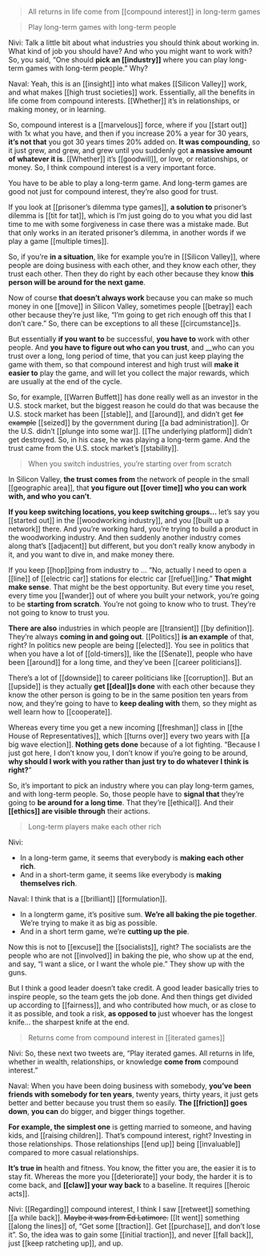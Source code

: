 > All returns in life come from [[compound interest]] in long-term games

> Play long-term games with long-term people

Nivi: 
Talk a little bit about what industries you should think about working in. 
What kind of job you should have? 
And who you might want to work with? 
So, you said, “One should __pick an [[industry]]__ where you can play long-term games with long-term people.”
Why?

Naval: Yeah, this is an [[insight]] into what makes [[Silicon Valley]] work, and what makes [[high trust societies]] work. 
Essentially, all the benefits in life come from compound interests. [[Whether]] it’s in relationships, or making money, or in learning.

So, compound interest is a [[marvelous]] force, where if you [[start out]] with 1x what you have, and then if you increase 20% a year for 30 years, 
__it’s not that__ you got 30 years times 20% added on. 
__It was compounding__, so it just grew, and grew, and grew until you suddenly got __a massive amount of whatever it is__. 
[[Whether]] it’s [[goodwill]], or love, or relationships, or money. So, I think compound interest is a very important force.

You have to be able to play a long-term game. And long-term games are good not just for compound interest, they’re also good for trust. 

If you look at [[prisoner’s dilemma type games]], __a solution to__ prisoner’s dilemma is [[tit for tat]], which is 
I’m just going do to you what you did last time to me with some forgiveness in case there was a mistake made. But that only works in an iterated prisoner’s dilemma, in another words if we play a game [[multiple times]].

So, if you’re __in a situation__, like for example you’re in [[Silicon Valley]], where people are doing business with each other, and they know each other, they trust each other. Then they do right by each other because they know __this person will be around for the next game__.

Now of course __that doesn’t always work__ because you can make so much money in one [[move]] in Silicon Valley, 
sometimes people [[betray]] each other because they’re just like, “I’m going to get rich enough off this that I don’t care.” 
So, there can be exceptions to all these [[circumstance]]s.

But essentially __if you want to__ be successful, __you have to__ work with other people.
And __you have to figure out who can you trust__, 
and __who can you trust over a long, long period of time, that you can just keep playing the game with them, 
so that compound interest and high trust will __make it easier to__ play the game, 
and will let you collect the major rewards, which are usually at the end of the cycle.

So, for example, [[Warren Buffett]] has done really well as an investor in the U.S. stock market, but the biggest reason he could do that was because the U.S. stock market has been [[stable]], and [[around]], and didn’t get ~~for example~~ [[seized]] by the government during [[a bad administration]]. 
Or the U.S. didn’t [[plunge into some war]]. [[The underlying platform]] didn’t get destroyed. So, in his case, he was playing a long-term game. And the trust came from the U.S. stock market’s [[stability]].

> When you switch industries, you’re starting over from scratch

In Silicon Valley, __the trust comes from__ the network of people in the small [[geographic area]], that __you figure out [[over time]] who you can work with, and who you can’t__.

__If you keep switching locations, you keep switching groups…__ let’s say you [[started out]] in the [[woodworking industry]], and you [[built up a network]] there. 
And you’re working hard, you’re trying to build a product in the woodworking industry. 
And then suddenly another industry comes along that’s [[adjacent]] but different, but you don’t really know anybody in it, and you want to dive in, and make money there.

If you keep [[hop]]ping from industry to … “No, actually I need to open a [[line]] of [[electric car]] stations for electric car [[refuel]]ing.” 
__That might make sense__. That might be the best opportunity. 
But every time you reset, every time you [[wander]] out of where you built your network, you’re going to be __starting from scratch__. You’re not going to know who to trust. They’re not going to know to trust you.

__There are also__ industries in which people are [[transient]] [[by definition]]. They’re always __coming in and going out__. 
[[Politics]] __is an example__ of that, right? In politics new people are being [[elected]]. You see in politics that when you have a lot of [[old-timers]], like the [[Senate]], people who have been [[around]] for a long time, and they’ve been [[career politicians]].

There’s a lot of [[downside]] to career politicians like [[corruption]]. But an [[upside]] is they actually __get [[deal]]s done__ with each other because they know the other person is going to be in the same position ten years from now, 
and they’re going to have to __keep dealing with__ them, 
so they might as well learn how to [[cooperate]].

Whereas every time you get a new incoming [[freshman]] class in [[the House of Representatives]], which [[turns over]] every two years with [[a big wave election]]. 
__Nothing gets done__ because of a lot fighting. “Because I just got here, I don’t know you, I don’t know if you’re going to be around, __why should I work with you rather than just try to do whatever I think is right?__”

So, it’s important to pick an industry where you can play long-term games, and with long-term people. So, those people have to __signal that__ they’re going to __be around for a long time__. That they’re [[ethical]]. 
And their __[[ethics]] are visible through__ their actions.

> Long-term players make each other rich

Nivi: 
- In a long-term game, it seems that everybody is __making each other rich__. 
- And in a short-term game, it seems like everybody is __making themselves rich__.

Naval: I think that is a [[brilliant]] [[formulation]]. 
- In a longterm game, it’s positive sum. __We’re all baking the pie together__. We’re trying to make it as big as possible. 
- And in a short term game, we’re __cutting up the pie__.

Now this is not to [[excuse]] the [[socialists]], right? The socialists are the people who are not [[involved]] in baking the pie, who show up at the end, and say, “I want a slice, or I want the whole pie.” They show up with the guns.

But I think a good leader doesn’t take credit. A good leader basically tries to inspire people, so the team gets the job done. And then things get divided up according to [[fairness]], and who contributed how much, or as close to it as possible, and took a risk, __as opposed to__ just whoever has the longest knife… the sharpest knife at the end.

> Returns come from compound interest in [[iterated games]]

Nivi: So, these next two tweets are, “Play iterated games. All returns in life, whether in wealth, relationships, or knowledge __come from__ compound interest.”

Naval: When you have been doing business with somebody, __you’ve been friends with somebody for ten years__, twenty years, thirty years, it just gets better and better because you trust them so easily. __The [[friction]] goes down__, __you can__ do bigger, and bigger things together.

__For example, the simplest one__ is getting married to someone, and having kids, and [[raising children]]. That’s compound interest, right? Investing in those relationships. 
Those relationships [[end up]] being [[invaluable]] compared to more casual relationships.

__It’s true in__ health and fitness. 
You know, the fitter you are, the easier it is to stay fit. 
Whereas the more you [[deteriorate]] your body, the harder it is to come back, and __[[claw]] your way back__ to a baseline. It requires [[heroic acts]].

Nivi: [[Regarding]] compound interest, I think I saw [[retweet]] something [[a while back]].
~~Maybe it was from Ed Latimore.~~ [[It went]] something [[along the lines]] of, 
“Get some [[traction]]. Get [[purchase]], and don’t lose it”. 
So, the idea was to gain some [[initial traction]], and never [[fall back]], just [[keep ratcheting up]], and up.
